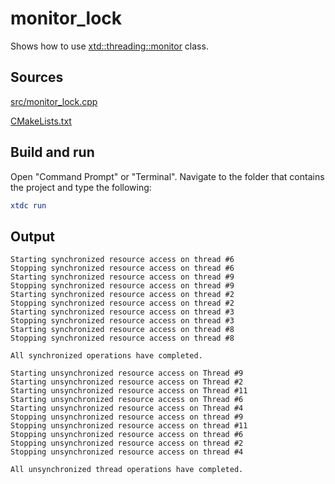 # monitor_lock

Shows how to use [xtd::threading::monitor](https://gammasoft71.github.io/xtd/reference_guides/latest/classxtd_1_1threading_1_1monitor.html) class.

## Sources

[src/monitor_lock.cpp](src/monitor_lock.cpp)

[CMakeLists.txt](CMakeLists.txt)

## Build and run

Open "Command Prompt" or "Terminal". Navigate to the folder that contains the project and type the following:

```cmake
xtdc run
```

## Output

```
Starting synchronized resource access on thread #6
Stopping synchronized resource access on thread #6
Starting synchronized resource access on thread #9
Stopping synchronized resource access on thread #9
Starting synchronized resource access on thread #2
Stopping synchronized resource access on thread #2
Starting synchronized resource access on thread #3
Stopping synchronized resource access on thread #3
Starting synchronized resource access on thread #8
Stopping synchronized resource access on thread #8
	
All synchronized operations have completed.

Starting unsynchronized resource access on Thread #9
Starting unsynchronized resource access on Thread #2
Starting unsynchronized resource access on Thread #11
Starting unsynchronized resource access on Thread #6
Starting unsynchronized resource access on Thread #4
Stopping unsynchronized resource access on thread #9
Stopping unsynchronized resource access on thread #11
Stopping unsynchronized resource access on thread #6
Stopping unsynchronized resource access on thread #2
Stopping unsynchronized resource access on thread #4
	
All unsynchronized thread operations have completed.

```
